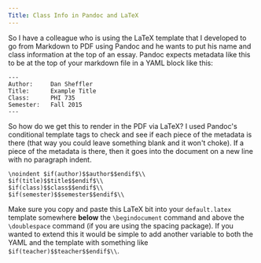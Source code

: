 ```yaml
---
Title: Class Info in Pandoc and LaTeX
---
```



So I have a colleague who is using the LaTeX template that I developed to go from Markdown to PDF using Pandoc and he wants to put his name and class information at the top of an essay.  Pandoc expects metadata like this to be at the top of your markdown file in a YAML block like this:

    ---
    Author:     Dan Sheffler
    Title:      Example Title
    Class:      PHI 735
    Semester:   Fall 2015
    ---

So how do we get this to render in the PDF via LaTeX?  I used Pandoc's conditional template tags to check and see if each piece of the metadata is there (that way you could leave something blank and it won't choke).  If a piece of the metadata is there, then it goes into the document on a new line with no paragraph indent.

    \noindent $if(author)$$author$$endif$\\
    $if(title)$$title$$endif$\\
    $if(class)$$class$$endif$\\
    $if(semester)$$semester$$endif$\\

Make sure you copy and paste this LaTeX bit into your `default.latex` template somewhere **below** the `\begindocument` command and above the `\doublespace` command (if you are using the spacing package).  If you wanted to extend this it would be simple to add another variable to both the YAML and the template with something like `$if(teacher)$$teacher$$endif$\\`.



